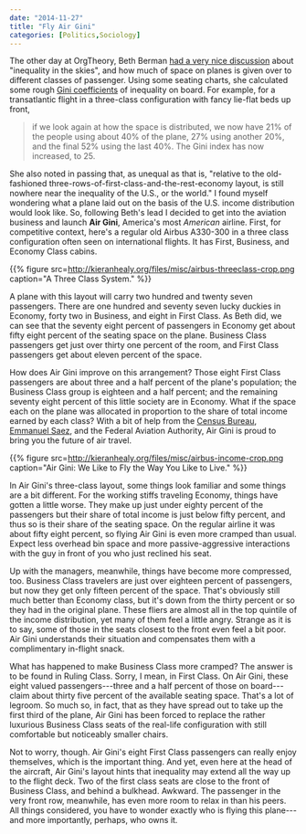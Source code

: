 ```yaml
---
date: "2014-11-27"
title: "Fly Air Gini"
categories: [Politics,Sociology]
---
```


The other day at OrgTheory, Beth Berman [had a very nice discussion](http://orgtheory.wordpress.com/2014/11/24/inequality-in-the-skies/) about "inequality in the skies", and how much of space on planes is given over to different classes of passenger. Using some seating charts, she calculated some rough [Gini coefficients](http://en.wikipedia.org/wiki/Gini_coefficient) of inequality on board. For example, for a transatlantic flight in a three-class configuration with fancy lie-flat beds up front, 

> if we look again at how the space is distributed, we now have 21% of the people using about 40% of the plane, 27% using another 20%, and the final 52% using the last 40%. The Gini index has now increased, to 25.

She also noted in passing that, as unequal as that is, "relative to the old-fashioned three-rows-of-first-class-and-the-rest-economy layout, is still nowhere near the inequality of the U.S., or the world." I found myself wondering what a plane laid out on the basis of the U.S. income distribution would look like. So, following Beth's lead I decided to get into the aviation business and launch **Air Gini**, America's most _American_ airline. First, for competitive context, here's a regular old Airbus A330-300 in a three class configuration often seen on international flights. It has First, Business, and Economy Class cabins.

{{% figure src=http://kieranhealy.org/files/misc/airbus-threeclass-crop.png caption="A Three Class System."  %}}

A plane with this layout will carry two hundred and twenty seven passengers. There are one hundred and seventy seven lucky duckies in Economy, forty two in Business, and eight in First Class. As Beth did, we can see that the seventy eight percent of passengers in Economy get about fifty eight percent of the seating space on the plane. Business Class passengers get just over thirty one percent of the room, and First Class passengers get about eleven percent of the space.

How does Air Gini improve on this arrangement? Those eight First Class passengers are about three and a half percent of the plane's population; the Business Class group is eighteen and a half percent; and the remaining seventy eight percent of this little society are in Economy. What if the space each  on the plane was allocated in proportion to the share of total income earned by each class? With a bit of help from the [Census Bureau](http://www.census.gov/hhes/www/income/), [Emmanuel Saez](http://eml.berkeley.edu/~saez/), and the Federal Aviation Authority, Air Gini is proud to bring you the future of air travel.

{{% figure src=http://kieranhealy.org/files/misc/airbus-income-crop.png caption="Air Gini: We Like to Fly the Way You Like to Live."  %}}

In Air Gini's three-class layout, some things look familiar and some things are a bit different. For the working stiffs traveling Economy, things have gotten a little worse. They make up just under eighty percent of the passengers but their share of total income is just below fifty percent, and thus so is their share of the seating space. On the regular airline it was about fifty eight percent, so flying Air Gini is even more cramped than usual. Expect less overhead bin space and more passive-aggressive interactions with the guy in front of you who just reclined his seat.

Up with the managers, meanwhile, things have become more compressed, too. Business Class travelers are just over eighteen percent of passengers, but now they get only fifteen percent of the space. That's obviously still much better than Economy class, but it's down from the thirty percent or so they had in the original plane. These fliers are almost all in the top quintile of the income distribution, yet many of them feel a little angry. Strange as it is to say, some of those in the seats closest to the front even feel a bit poor. Air Gini understands their situation and compensates them with a complimentary in-flight snack.

What has happened to make Business Class more cramped? The answer is to be found in Ruling Class. Sorry, I mean, in First Class. On Air Gini, these eight valued passengers---three and a half percent of those on board---claim about thirty five percent of the available seating space. That's a lot of legroom. So much so, in fact, that as they have spread out to take up the first third of the plane, Air Gini has been forced to replace the rather luxurious Business Class seats of the real-life configuration with still comfortable but noticeably smaller chairs.

Not to worry, though. Air Gini's eight First Class passengers can really enjoy themselves, which is the important thing. And yet, even here at the head of the aircraft, Air Gini's layout hints that inequality may extend all the way up to the flight deck. Two of the first class seats are close to the front of Business Class, and behind a bulkhead. Awkward. The passenger in the very front row, meanwhile, has even more room to relax in than his peers. All things considered, you have to wonder exactly who is flying this plane---and more importantly, perhaps, who owns it. 

